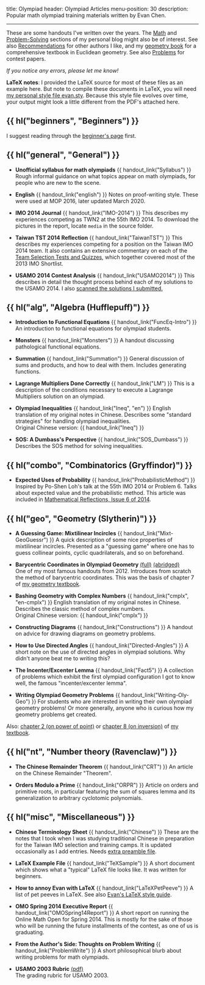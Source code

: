 title: Olympiad
header: Olympiad Articles
menu-position: 30
description: Popular math olympiad training materials written by Evan Chen.

---

These are some handouts I've written over the years.
The [Math](https://blog.evanchen.cc/category/mathematics/) and
[Problem-Solving](https://blog.evanchen.cc/category/problem-solving/) sections
of my personal blog might also be of interest.
See also [Recommendations](recommend.html) for other authors I like,
and my [geometry book](geombook.html) for a
comprehensive textbook in Euclidean geometry.
See also [Problems](problems.html) for contest papers.

_If you notice any errors, please let me know!_

**LaTeX notes**:
I provided the LaTeX source for most of these files as an example here.
But note to compile these documents in LaTeX, you will need
[my personal style file evan.sty][evan.sty].
Because this style file evolves over time,
your output might look a little different from the PDF's attached here.

## {{ hl("beginners", "Beginners") }}

I suggest reading through the [beginner's page](wherestart.html) first.

## {{ hl("general", "General") }}

- <b>Unofficial syllabus for math olympiads</b>
  {{ handout_link("Syllabus") }}
  Rough informal guidance on what topics appear on math olympiads,
  for people who are new to the scene.

- <b>English</b> {{ handout_link("english") }}
  Notes on proof-writing style. These were used at MOP 2016,
  later updated March 2020.

- <b>IMO 2014 Journal</b> {{ handout_link("IMO-2014") }}
  This describes my experiences competing as TWN2 at the 55th IMO 2014.
  To download the pictures in the report, locate `media` in the source folder.

- <b>Taiwan TST 2014 Reflection</b> {{ handout_link("TaiwanTST") }}
  This describes my experiences competing for a position on the Taiwan IMO 2014 team.
  It also contains an extensive commentary on each of the
  [Team Selection Tests and Quizzes](https://www.aops.com/community/c41558),
  which together covered most of the 2013 IMO Shortlist.

- <b>USAMO 2014 Contest Analysis</b> {{ handout_link("USAMO2014") }}
  This describes in detail the thought process behind each of
  my solutions to the USAMO 2014.
  I also [scanned the solutions I submitted.](upload/usamo-2014-my-sols.pdf)

## {{ hl("alg", "Algebra (Hufflepuff)") }}

- <b>Introduction to Functional Equations</b> {{ handout_link("FuncEq-Intro") }}
  An introduction to functional equations for olympiad students.

- <b>Monsters</b> {{ handout_link("Monsters") }}
  A handout discussing pathological functional equations.

- <b>Summation</b> {{ handout_link("Summation") }}
  General discussion of sums and products, and how to deal with them.
  Includes generating functions.

- <b>Lagrange Multipliers Done Correctly</b> {{ handout_link("LM") }}
  This is a description of the conditions necessary to
  execute a Lagrange Multipliers solution on an olympiad.

- <b>Olympiad Inequalities</b> {{ handout_link("Ineq", "en") }}
  English translation of my original notes in Chinese.
  Describes some "standard strategies" for handling olympiad inequalities. <br>
  Original Chinese version: {{ handout_link("Ineq") }}

- <b>SOS: A Dumbass's Perspective</b> {{ handout_link("SOS_Dumbass") }}
  Describes the SOS method for solving inequalities.

## {{ hl("combo", "Combinatorics (Gryffindor)") }}

- <b>Expected Uses of Probability</b> {{ handout_link("ProbabilisticMethod") }}
  Inspired by Po-Shen Loh's talk at the 55th IMO 2014 or Problem 6.
  Talks about expected value and the probabilistic method.
  This article was included in
  [Mathematical Reflections, Issue 6 of 2014](https://www.awesomemath.org/wp-pdf-files/math-reflections/mr-2014-06/probabilistic.pdf).

## {{ hl("geo", "Geometry (Slytherin)") }}

- <b>A Guessing Game: Mixtilinear Incircles</b>
  {{ handout_link("Mixt-GeoGuessr") }}
  A quick description of some nice properties of mixtilinear incircles.
  Presented as a "guessing game" where one has to guess collinear points,
  cyclic quadrilaterals, and so on beforehand.

- <b>Barycentric Coordinates in Olympiad Geometry</b>
  [(full)](handouts/bary/bary-full.pdf)
  [(abridged)](handouts/bary/bary-short.pdf) <br>
  One of my most famous handouts from 2012.
  Introduces from scratch the method of barycentric coordinates.
  This was the basis of chapter 7 of [my geometry textbook](geombook.html).

- <b>Bashing Geometry with Complex Numbers</b>
  {{ handout_link("cmplx", "en-cmplx") }}
  English translation of my original notes in Chinese.
  Describes the classic method of complex numbers. <br>
  Original Chinese version: {{ handout_link("cmplx") }}

- <b>Constructing Diagrams</b>
  {{ handout_link("Constructions") }}
  A handout on advice for drawing diagrams on geometry problems.

- <b>How to Use Directed Angles</b>
  {{ handout_link("Directed-Angles") }}
  A short note on the use of directed angles in olympiad solutions.
  Why didn't anyone beat me to writing this?

- <b>The Incenter/Excenter Lemma</b>
  {{ handout_link("Fact5") }}
  A collection of problems which exhibit the
  first olympiad configuration I got to know well,
  the famous "incenter/excenter lemma".

- <b>Writing Olympiad Geometry Problems</b>
  {{ handout_link("Writing-Oly-Geo") }}
  For students who are interested in writing their own olympiad geometry problems!
  Or more generally, anyone who is curious how my geometry problems get created.

Also: [chapter 2 (on power of point)][egmo2]
or [chapter 8 (on inversion)][egmo8]
of [my textbook][geombook].

## {{ hl("nt", "Number theory (Ravenclaw)") }}

- <b>The Chinese Remainder Theorem</b>
  {{ handout_link("CRT") }}
  An article on the Chinese Remainder "Theorem".

- <b>Orders Modulo a Prime</b>
  {{ handout_link("ORPR") }}
  Article on orders and primitive roots,
  in particular featuring the sum of squares lemma and its generalization
  to arbitrary cyclotomic polynomials.

## {{ hl("misc", "Miscellaneous") }}

- <b>Chinese Terminology Sheet</b>
  {{ handout_link("Chinese") }}
  These are the notes that I took when I was studying
  traditional Chinese in preparation
  for the Taiwan IMO selection and training camps.
  It is updated occasionally as I add entries.
  Needs [extra preamble file](/handouts/Chinese/preamble.sty).

- <b>LaTeX Example File</b>
  {{ handout_link("TeXSample") }}
  A short document which shows what a "typical" LaTeX file looks like.
  It was written for beginners.

- <b>How to annoy Evan with LaTeX</b>
  {{ handout_link("LaTeXPetPeeve") }}
  A list of pet peeves in LaTeX.
  See also [Evan's LaTeX style guide](latex-style-guide.html).

- <b>OMO Spring 2014 Executive Report</b>
  {{ handout_link("OMOSpring14Report") }}
  A short report on running the Online Math Open for Spring 2014.
  This is mostly for the sake of those who will be
  running the future installments of the contest, as one of
  us is graduating.

- <b>From the Author's Side: Thoughts on Problem Writing</b>
  {{ handout_link("ProblemWrite") }}
  A short philosophical blurb about writing problems
  for math olympiads.

- <b>USAMO 2003 Rubric</b>
  [(pdf)](upload/usamo-2003-rubric.pdf) <br>
  The grading rubric for USAMO 2003.

[evan.sty]: https://github.com/vEnhance/dotfiles/blob/master/texmf/tex/latex/evan/evan.sty
[olympiad.asy]: https://github.com/vEnhance/dotfiles/blob/master/asy/olympiad.asy
[cse5.asy]: https://github.com/vEnhance/dotfiles/blob/master/asy/cse5.asy
[egmo2]: https://www.maa.org/sites/default/files/pdf/ebooks/pdf/EGMO_chapter2.pdf
[egmo8]: https://www.maa.org/sites/default/files/pdf/ebooks/pdf/EGMO_chapter8.pdf
[geombook]: geombook.html
